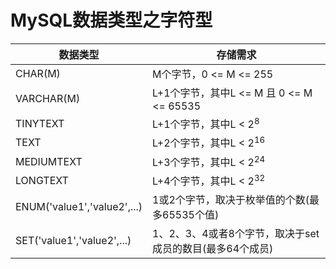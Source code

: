 # MySQL数据类型之字符型

| 数据类型                    | 存储需求                                                 |
| --------------------------- | -------------------------------------------------------- |
| CHAR(M)                     | M个字节，0 <= M <= 255                                   |
| VARCHAR(M)                  | L+1个字节，其中L <= M 且 0 <= M <= 65535                 |
| TINYTEXT                    | L+1个字节，其中L < 2<sup>8</sup>                         |
| TEXT                        | L+2个字节，其中L < 2<sup>16</sup>                        |
| MEDIUMTEXT                  | L+3个字节，其中L < 2<sup>24</sup>                        |
| LONGTEXT                    | L+4个字节，其中L < 2<sup>32</sup>                        |
| ENUM('value1','value2',...) | 1或2个字节，取决于枚举值的个数(最多65535个值)            |
| SET('value1','value2',...)  | 1、2、3、4或者8个字节，取决于set成员的数目(最多64个成员) |

